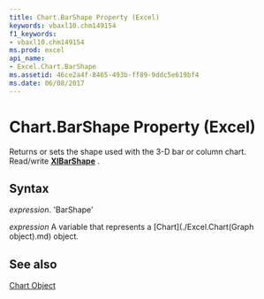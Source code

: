 ```yaml
---
title: Chart.BarShape Property (Excel)
keywords: vbaxl10.chm149154
f1_keywords:
- vbaxl10.chm149154
ms.prod: excel
api_name:
- Excel.Chart.BarShape
ms.assetid: 46ce2a4f-8465-493b-ff89-9ddc5e619bf4
ms.date: 06/08/2017
---
```



# Chart.BarShape Property (Excel)

Returns or sets the shape used with the 3-D bar or column chart. Read/write  **[XlBarShape](Excel.XlBarShape.md)** .


## Syntax

 _expression_. 'BarShape'

 _expression_ A variable that represents a [Chart](./Excel.Chart(Graph object).md) object.


## See also


[Chart Object](Excel.Chart(object).md)


